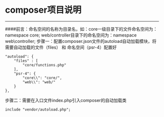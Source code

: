 # composer项目说明
---
####前言：命名空间的名称为目录名，如：core一级目录下的文件命名空间为：namespace core; web/controller目录下的命名空间为：namespace web\controller;
步骤一：配置composer.json文件的autoload自动加载模块，将需要自动加载的文件（files） 和 命名空间（psr-4）配置好
    
    "autoload": {
        "files" : [
            "core/functions.php"
        ],
        "psr-4": {
            "core\\": "core/",
            "web\\": "web/"
        }
    },

步骤二：需要在入口文件index.php引入composer的自动加载类

    include "vendor/autoload.php";
       
